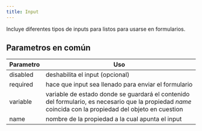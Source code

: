 ```yaml
---
title: Input
---
```


Incluye diferentes tipos de inputs para listos para usarse en formularios.

## Parametros en común

| Parametro | Uso                                                                                                                                                     |
| --------- | ------------------------------------------------------------------------------------------------------------------------------------------------------- |
| disabled  | deshabilita el input (opcional)                                                                                                                         |
| required  | hace que input sea llenado para enviar el formulario                                                                                                    |
| variable  | variable de estado donde se guardará el contenido del formulario, es necesario que la propiedad _name_ coincida con la propiedad del objeto en cuestion |
| name      | nombre de la propiedad a la cual apunta el input                                                                                                        |
